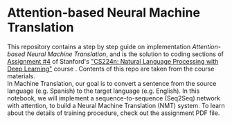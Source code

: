 # Attention-based Neural Machine Translation

This repository contains a step by step guide on implementation *Attention-based Neural Machine Translation*, and is the solution to coding sections of [Assignment #4](http://web.stanford.edu/class/cs224n/assignments/a4.pdf) of Stanford's ["CS224n: Natural Language Processing with Deep Learning"](http://web.stanford.edu/class/cs224n/) course . Contents of this repo are taken from the course materials. <br> 
In Machine Translation, our goal is to convert a sentence from the source language (e.g. Spanish) to the target language (e.g. English). In this notebook, we will implement a sequence-to-sequence (Seq2Seq)
network with attention, to build a Neural Machine Translation (NMT) system. To learn about the details of training procedure, check out the assignment PDF file.
